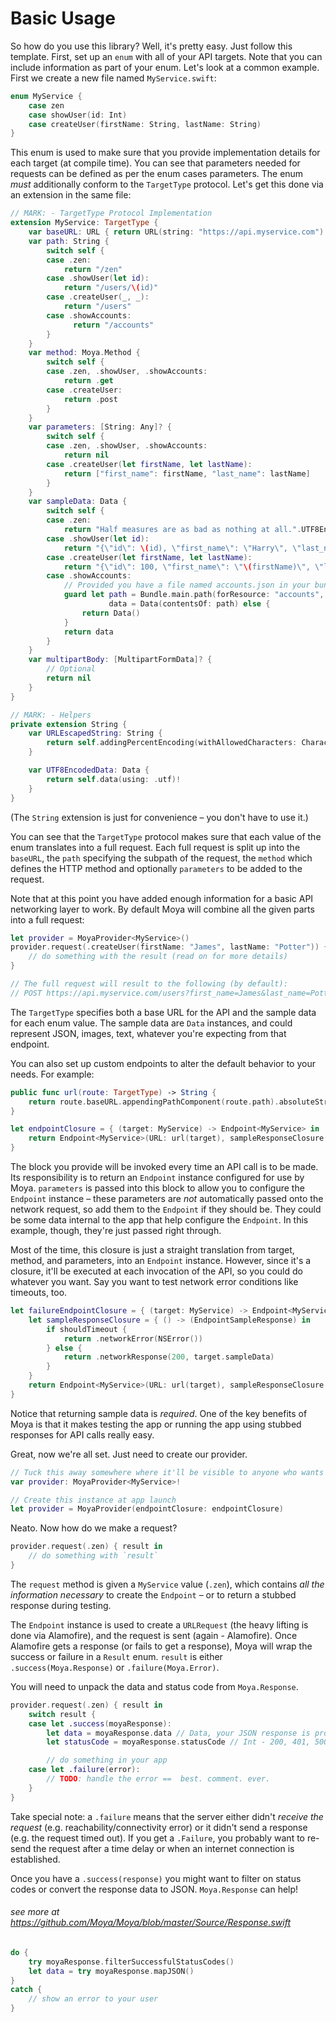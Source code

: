 Basic Usage
===========

So how do you use this library? Well, it's pretty easy. Just follow this
template. First, set up an `enum` with all of your API targets. Note that you
can include information as part of your enum. Let's look at a common example. First we create a new file named `MyService.swift`:

```swift
enum MyService {
    case zen
    case showUser(id: Int)
    case createUser(firstName: String, lastName: String)
}
```

This enum is used to make sure that you provide implementation details for each
target (at compile time). You can see that parameters needed for requests can be defined as per the enum cases parameters. The enum *must* additionally conform to the `TargetType` protocol. Let's get this done via an extension in the same file:

```swift
// MARK: - TargetType Protocol Implementation
extension MyService: TargetType {
    var baseURL: URL { return URL(string: "https://api.myservice.com")! }
    var path: String {
        switch self {
        case .zen:
            return "/zen"
        case .showUser(let id):
            return "/users/\(id)"
        case .createUser(_, _):
            return "/users"
        case .showAccounts:
        	  return "/accounts"
        }
    }
    var method: Moya.Method {
        switch self {
        case .zen, .showUser, .showAccounts:
            return .get
        case .createUser:
            return .post
        }
    }
    var parameters: [String: Any]? {
        switch self {
        case .zen, .showUser, .showAccounts:
            return nil
        case .createUser(let firstName, let lastName):
            return ["first_name": firstName, "last_name": lastName]
        }
    }
    var sampleData: Data {
        switch self {
        case .zen:
            return "Half measures are as bad as nothing at all.".UTF8EncodedData
        case .showUser(let id):
            return "{\"id\": \(id), \"first_name\": \"Harry\", \"last_name\": \"Potter\"}".UTF8EncodedData
        case .createUser(let firstName, let lastName):
            return "{\"id\": 100, \"first_name\": \"\(firstName)\", \"last_name\": \"\(lastName)\"}".UTF8EncodedData
        case .showAccounts:
            // Provided you have a file named accounts.json in your bundle.
            guard let path = Bundle.main.path(forResource: "accounts", ofType: "json"),
                      data = Data(contentsOf: path) else {
                return Data()
            }
            return data
        }
    }
    var multipartBody: [MultipartFormData]? {
        // Optional
        return nil
    }
}

// MARK: - Helpers
private extension String {
    var URLEscapedString: String {
        return self.addingPercentEncoding(withAllowedCharacters: CharacterSet.urlHostAllowed)
    }

    var UTF8EncodedData: Data {
        return self.data(using: .utf)!
    }
}
```

(The `String` extension is just for convenience – you don't have to use it.)

You can see that the `TargetType` protocol makes sure that each value of the enum translates into a full request. Each full request is split up into the `baseURL`, the `path` specifying the subpath of the request, the `method` which defines the HTTP method and optionally `parameters` to be added to the request.

Note that at this point you have added enough information for a basic API networking layer to work. By default Moya will combine all the given parts into a full request:

```swift
let provider = MoyaProvider<MyService>()
provider.request(.createUser(firstName: "James", lastName: "Potter")) { result in
    // do something with the result (read on for more details)
}

// The full request will result to the following (by default):
// POST https://api.myservice.com/users?first_name=James&last_name=Potter
```

The `TargetType` specifies both a base URL for the API and the sample data for
each enum value. The sample data are `Data` instances, and could represent
JSON, images, text, whatever you're expecting from that endpoint.

You can also set up custom endpoints to alter the default behavior to your needs. For example:

```swift
public func url(route: TargetType) -> String {
    return route.baseURL.appendingPathComponent(route.path).absoluteString
}

let endpointClosure = { (target: MyService) -> Endpoint<MyService> in
    return Endpoint<MyService>(URL: url(target), sampleResponseClosure: {.networkResponse(200, target.sampleData)}, method: target.method, parameters: target.parameters)
}
```

The block you provide will be invoked every time an API call is to be made. Its
responsibility is to return an `Endpoint` instance configured for use by Moya.
`parameters` is passed into this block to allow you to configure the `Endpoint`
instance – these parameters are *not* automatically passed onto the network
request, so add them to the `Endpoint` if they should be. They could be some
data internal to the app that help configure the `Endpoint`. In this example,
though, they're just passed right through.

Most of the time, this closure is just a straight translation from target,
method, and parameters, into an `Endpoint` instance. However, since it's a
closure, it'll be executed at each invocation of the API, so you could do
whatever you want. Say you want to test network error conditions like timeouts, too.

```swift
let failureEndpointClosure = { (target: MyService) -> Endpoint<MyService> in
    let sampleResponseClosure = { () -> (EndpointSampleResponse) in
        if shouldTimeout {
            return .networkError(NSError())
        } else {
            return .networkResponse(200, target.sampleData)
        }
    }
    return Endpoint<MyService>(URL: url(target), sampleResponseClosure: sampleResponseClosure, method: target.method, parameters: target.parameters)
}
```

Notice that returning sample data is *required*. One of the key benefits of Moya
is that it makes testing the app or running the app using stubbed responses for
API calls really easy.

Great, now we're all set. Just need to create our provider.

```swift
// Tuck this away somewhere where it'll be visible to anyone who wants to use it
var provider: MoyaProvider<MyService>!

// Create this instance at app launch
let provider = MoyaProvider(endpointClosure: endpointClosure)
```

Neato. Now how do we make a request?

```swift
provider.request(.zen) { result in
    // do something with `result`
}
```

The `request` method is given a `MyService` value (`.zen`), which contains *all the
information necessary* to create the `Endpoint` – or to return a stubbed
response during testing.

The `Endpoint` instance is used to create a `URLRequest` (the heavy lifting is
done via Alamofire), and the request is sent (again - Alamofire).  Once
Alamofire gets a response (or fails to get a response), Moya will wrap the
success or failure in a `Result` enum.  `result` is either
`.success(Moya.Response)` or `.failure(Moya.Error)`.

You will need to unpack the data and status code from `Moya.Response`.

```swift
provider.request(.zen) { result in
    switch result {
    case let .success(moyaResponse):
        let data = moyaResponse.data // Data, your JSON response is probably in here!
        let statusCode = moyaResponse.statusCode // Int - 200, 401, 500, etc

        // do something in your app
    case let .failure(error):
        // TODO: handle the error ==  best. comment. ever.
    }
}
```

Take special note: a `.failure` means that the server either didn't *receive the
request* (e.g. reachability/connectivity error) or it didn't send a response
(e.g. the request timed out).  If you get a `.Failure`, you probably want to
re-send the request after a time delay or when an internet connection is
established.

Once you have a `.success(response)` you might want to filter on status codes or
convert the response data to JSON. `Moya.Response` can help!

###### see more at <https://github.com/Moya/Moya/blob/master/Source/Response.swift>

```swift
do {
    try moyaResponse.filterSuccessfulStatusCodes()
    let data = try moyaResponse.mapJSON()
}
catch {
    // show an error to your user
}
```
